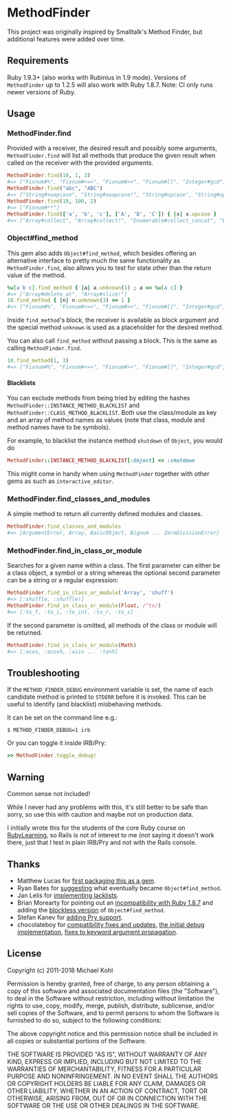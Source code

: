 # MethodFinder

This project was originally inspired by Smalltalk's Method Finder, but
additional features were added over time.

## Requirements

Ruby 1.9.3+ (also works with Rubinius in 1.9 mode). Versions of `MethodFinder`
up to 1.2.5 will also work with Ruby 1.8.7. Note: CI only runs newer versions
of Ruby.

## Usage

### MethodFinder.find

Provided with a receiver, the desired result and possibly some arguments,
`MethodFinder.find` will list all methods that produce the given result when
called on the receiver with the provided arguments.

```ruby
MethodFinder.find(10, 1, 3)
#=> ["Fixnum#%", "Fixnum#<=>", "Fixnum#>>", "Fixnum#[]", "Integer#gcd", "Fixnum#modulo", "Numeric#remainder"]
MethodFinder.find("abc", "ABC")
#=> ["String#swapcase", "String#swapcase!", "String#upcase", "String#upcase!"]
MethodFinder.find(10, 100, 2)
#=> ["Fixnum#**"]
MethodFinder.find(['a', 'b', 'c'], ['A', 'B', 'C']) { |x| x.upcase }
#=> ["Array#collect", "Array#collect!", "Enumerable#collect_concat", "Enumerable#flat_map", "Array#map", "Array#map!"]
```

### Object#find_method

This gem also adds `Object#find_method`, which besides offering an alternative
interface to pretty much the same functionality as `MethodFinder.find`, also
allows you to test for state other than the return value of the method.

```ruby
%w[a b c].find_method { |a| a.unknown(1) ; a == %w[a c] }
#=> ["Array#delete_at", "Array#slice!"]
10.find_method { |n| n.unknown(3) == 1 }
#=> ["Fixnum#%", "Fixnum#<=>", "Fixnum#>>", "Fixnum#[]", "Integer#gcd", "Fixnum#modulo", "Numeric#remainder"]
```

Inside `find_method`'s block, the receiver is available as block argument and
the special method `unknown` is used as a placeholder for the desired method.

You can also call `find_method` without passing a block. This is the same as
calling `MethodFinder.find`.

```ruby
10.find_method(1, 3)
#=> ["Fixnum#%", "Fixnum#<=>", "Fixnum#>>", "Fixnum#[]", "Integer#gcd", "Fixnum#modulo", "Numeric#remainder"]
```

#### Blacklists

You can exclude methods from being tried by editing the hashes
`MethodFinder::INSTANCE_METHOD_BLACKLIST` and
`MethodFinder::CLASS_METHOD_BLACKLIST`. Both use the class/module as key and
an array of method names as values (note that class, module and method names
have to be symbols).

For example, to blacklist the instance method `shutdown` of `Object`, you
would do

```ruby
MethodFinder::INSTANCE_METHOD_BLACKLIST[:Object] << :shutdown
```

This might come in handy when using `MethodFinder` together with other gems as
such as `interactive_editor`.

### MethodFinder.find_classes_and_modules

A simple method to return all currently defined modules and classes.

```ruby
MethodFinder.find_classes_and_modules
#=> [ArgumentError, Array, BasicObject, Bignum ... ZeroDivisionError]
```

### MethodFinder.find_in_class_or_module

Searches for a given name within a class. The first parameter can either be a
class object, a symbol or a string whereas the optional second parameter can
be a string or a regular expression:

```ruby
MethodFinder.find_in_class_or_module('Array', 'shuff')
#=> [:shuffle, :shuffle!]
MethodFinder.find_in_class_or_module(Float, /^to/)
#=> [:to_f, :to_i, :to_int, :to_r, :to_s]
```

If the second parameter is omitted, all methods of the class or module will be
returned.

```ruby
MethodFinder.find_in_class_or_module(Math)
#=> [:acos, :acosh, :asin ... :tanh]
```

## Troubleshooting

If the `METHOD_FINDER_DEBUG` environment variable is set, the name of each
candidate method is printed to `STDERR` before it is invoked. This can be useful
to identify (and blacklist) misbehaving methods.

It can be set on the command line e.g.:

```
$ METHOD_FINDER_DEBUG=1 irb
```

Or you can toggle it inside IRB/Pry:

```ruby
>> MethodFinder.toggle_debug!
```

## Warning

Common sense not included!

While I never had any problems with this, it's still better to be safe than
sorry, so use this with caution and maybe not on production data.

I initially wrote this for the students of the core Ruby course on
[RubyLearning](http://rubylearning.org), so Rails is not of interest to me (not
saying it doesn't work there, just that I test in plain IRB/Pry and not with
the Rails console.

## Thanks

*   Matthew Lucas for [first packaging this as a gem](https://github.com/citizen428/methodfinder/pull/1).
*   Ryan Bates for
    [suggesting](https://github.com/citizen428/methodfinder/issues/closed#issue/3) what eventually became `Object#find_method`.
*   Jan Lelis for [implementing lacklists](https://github.com/citizen428/methodfinder/issues/closed#issue/4).
*   Brian Morearty for pointing out an [incompatibility with Ruby
    1.8.7](https://github.com/citizen428/methodfinder/pull/5) and adding the
    [blockless version](https://github.com/citizen428/methodfinder/pull/6) of
    `Object#find_method`.
*   Stefan Kanev for [adding Pry support](https://github.com/citizen428/methodfinder/pull/7).
*   chocolateboy for [compatibility fixes and updates](https://github.com/citizen428/methodfinder/pull/8), [the initial debug implementation](https://github.com/citizen428/methodfinder/pull/9),
    [fixes to keyword argument propagation](https://github.com/citizen428/methodfinder/pull/11).


## License

Copyright (c) 2011-2018 Michael Kohl

Permission is hereby granted, free of charge, to any person obtaining a copy
of this software and associated documentation files (the "Software"), to deal
in the Software without restriction, including without limitation the rights
to use, copy, modify, merge, publish, distribute, sublicense, and/or sell
copies of the Software, and to permit persons to whom the Software is
furnished to do so, subject to the following conditions:

The above copyright notice and this permission notice shall be included in all
copies or substantial portions of the Software.

THE SOFTWARE IS PROVIDED "AS IS", WITHOUT WARRANTY OF ANY KIND, EXPRESS OR
IMPLIED, INCLUDING BUT NOT LIMITED TO THE WARRANTIES OF MERCHANTABILITY,
FITNESS FOR A PARTICULAR PURPOSE AND NONINFRINGEMENT. IN NO EVENT SHALL THE
AUTHORS OR COPYRIGHT HOLDERS BE LIABLE FOR ANY CLAIM, DAMAGES OR OTHER
LIABILITY, WHETHER IN AN ACTION OF CONTRACT, TORT OR OTHERWISE, ARISING FROM,
OUT OF OR IN CONNECTION WITH THE SOFTWARE OR THE USE OR OTHER DEALINGS IN THE
SOFTWARE.
